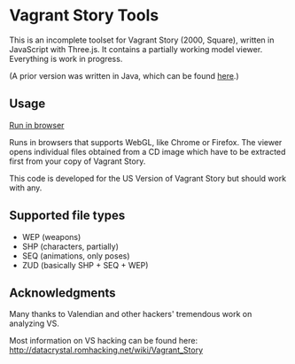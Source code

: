 # Vagrant Story Tools

This is an incomplete toolset for Vagrant Story (2000, Square),
written in JavaScript with Three.js.
It contains a partially working model viewer.
Everything is work in progress.

(A prior version was written in Java, which can be found [here](https://github.com/morris/vstools-java).)

## Usage

[Run in browser](https://rawgit.com/morris/vstools/master/index.html)

Runs in browsers that supports WebGL, like Chrome or Firefox.
The viewer opens individual files obtained from a CD image
which have to be extracted first from your copy of Vagrant Story.

This code is developed for the US Version of Vagrant Story but should work with any.

## Supported file types

- WEP (weapons)
- SHP (characters, partially)
- SEQ (animations, only poses)
- ZUD (basically SHP + SEQ + WEP)

## Acknowledgments

Many thanks to Valendian and other hackers' tremendous work on analyzing VS.

Most information on VS hacking can be found here:
http://datacrystal.romhacking.net/wiki/Vagrant_Story
